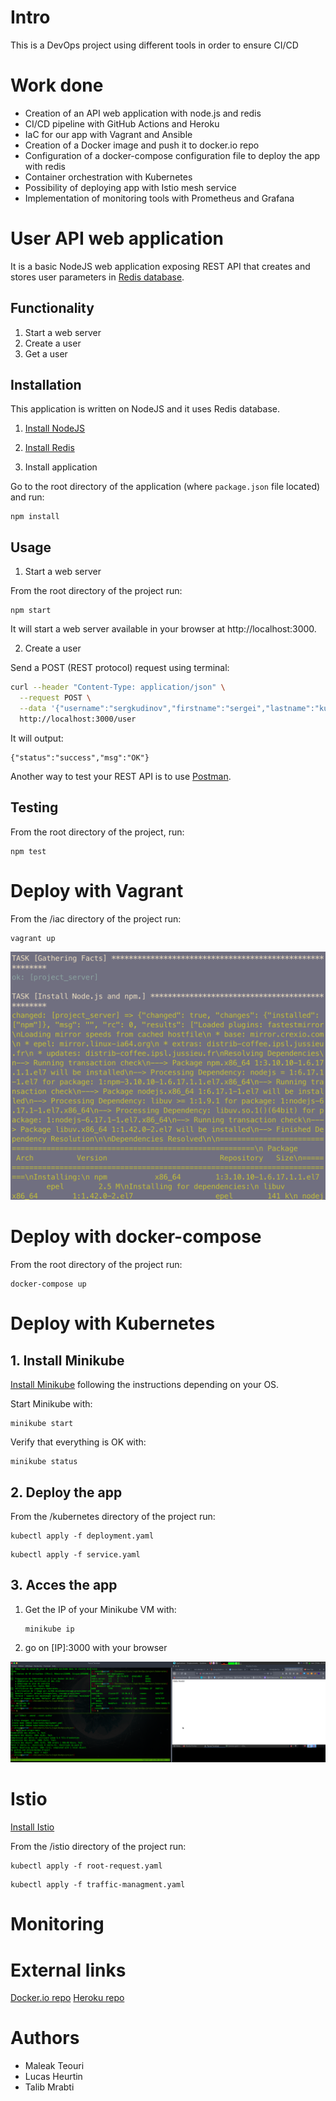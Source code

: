 # Intro

This is a DevOps project using different tools in order to ensure CI/CD

# Work done
 - Creation of an API web application with node.js and redis
 - CI/CD pipeline with GitHub Actions and Heroku
 - IaC for our app with Vagrant and Ansible
 - Creation of a Docker image and push it to docker.io repo
 - Configuration of a docker-compose configuration file to deploy the app with redis
 - Container orchestration with Kubernetes
 - Possibility of deploying app with Istio mesh service
 - Implementation of monitoring tools with Prometheus and Grafana

# User API web application

It is a basic NodeJS web application exposing REST API that creates and stores user parameters in [Redis database](https://redis.io/).

## Functionality

1. Start a web server
2. Create a user
2. Get a user

## Installation

This application is written on NodeJS and it uses Redis database.

1. [Install NodeJS](https://nodejs.org/en/download/)

2. [Install Redis](https://redis.io/download)

3. Install application

Go to the root directory of the application (where `package.json` file located) and run:

```
npm install
```

## Usage

1. Start a web server

From the root directory of the project run:

```
npm start
```

It will start a web server available in your browser at http://localhost:3000.

2. Create a user

Send a POST (REST protocol) request using terminal:

```bash
curl --header "Content-Type: application/json" \
  --request POST \
  --data '{"username":"sergkudinov","firstname":"sergei","lastname":"kudinov"}' \
  http://localhost:3000/user
```

It will output:

```
{"status":"success","msg":"OK"}
```

Another way to test your REST API is to use [Postman](https://www.postman.com/).

## Testing

From the root directory of the project, run:

```
npm test
```

# Deploy with Vagrant

From the /iac directory of the project run:

```
vagrant up
```

![vagrant_workflow](image/vagrant.png)

# Deploy with docker-compose

From the root directory of the project run:

```
docker-compose up
```

# Deploy with Kubernetes

## 1. Install Minikube

[Install Minikube](https://kubernetes.io/docs/tasks/tools/install-minikube/) following the instructions depending on your OS.

Start Minikube with:
```
minikube start
```

Verify that everything is OK with:
```
minikube status
```

## 2. Deploy the app

From the /kubernetes directory of the project run:

```
kubectl apply -f deployment.yaml
```
```
kubectl apply -f service.yaml
```

## 3. Acces the app

1. Get the IP of your Minikube VM with:
   ```
   minikube ip
   ```
2. go on [IP]:3000 with your browser

  ![minikube_workflow](image/kubectl.png)

# Istio

[Install Istio](https://istio.io/docs/setup/getting-started/)

From the /istio directory of the project run:

```
kubectl apply -f root-request.yaml
```
```
kubectl apply -f traffic-managment.yaml
```

# Monitoring

# External links

[Docker.io repo](https://hub.docker.com/repository/docker/v4resk/project_devops)
[Heroku repo](https://dashboard.heroku.com/apps/devops-v4)

# Authors

- Maleak Teouri
- Lucas Heurtin
- Talib Mrabti
